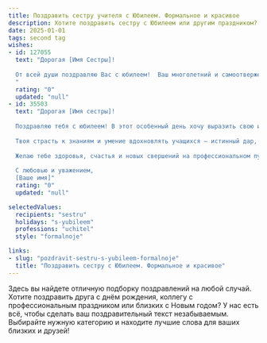 ```yaml
---
title: Поздравить сестру учителя с Юбилеем. Формальное и красивое
description: Хотите поздравить сестру с Юбилеем или другим праздником? Наш ИИ создаст незабываемое поздравление, а вы обязательно выделитесь среди других.  
date: 2025-01-01
tags: second tag
wishes:
- id: 127055
  text: "Дорогая [Имя Сестры]!
  
  От всей души поздравляю Вас с юбилеем!  Ваш многолетний и самоотверженный труд на ниве образования заслуживает самых высоких похвал.  Вы – замечательный учитель,  вдохновитель и наставник для многих поколений учеников.  Желаю Вам крепкого здоровья,  неиссякаемой энергии,  радости в каждом дне и  дальнейших успехов в Вашем благородном деле! Пусть Ваша жизнь будет наполнена  счастьем,  уважением и  теплотой родных и близких.  С юбилеем!
  "
  rating: "0"
  updated: "null"
- id: 35503
  text: "Дорогая [Имя сестры]!
  
  Поздравляю тебя с юбилеем! В этот особенный день хочу выразить свою искреннюю благодарность за твою преданность профессии учителя, за твой труд и терпение, которые ты вкладываешь в воспитание и обучение детей.
  
  Твоя страсть к знаниям и умение вдохновлять учащихся – истинный дар, который делает мир ярче и наполняет его надеждой. Ты не просто учитель, ты – наставник и друг, и это бесценно.
  
  Желаю тебе здоровья, счастья и новых свершений на профессиональном пути. Пусть каждый день приносит радость и удовлетворение от твоей важной работы, а близкие всегда поддерживают и радуют тебя.
  
  С любовью и уважением,
  [Ваше имя]"
  rating: "0"
  updated: "null"

selectedValues:
  recipients: "sestru"
  holidays: "s-yubileem"
  professions: "uchitel"
  style: "formalnoje"

links:
- slug: "pozdravit-sestru-s-yubileem-formalnoje"
  title: "Поздравить сестру с Юбилеем. Формальное и красивое"
---
```


Здесь вы найдете отличную подборку поздравлений на любой случай.
Хотите поздравить друга с днём рождения, коллегу с профессиональным праздником или близких с Новым годом? У нас есть всё, чтобы сделать ваш поздравительный текст незабываемым. Выбирайте нужную категорию и находите лучшие слова для ваших близких и друзей!
